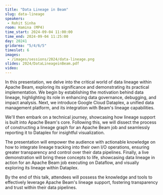 ```yaml
---
title: "Data Lineage in Beam"
slug: data-lineage
speakers:
 - Rohit Sinha
room: Hamina (MP4)
time_start: 2024-09-04 11:00:00
time_end: 2024-09-04 11:25:00
day: 20241
gridarea: "5/4/6/5"
timeslot: 6
images:
 - /images/sessions/2024/data-lineage.png 
slides: 2024/DataLineageinBeam.pdf
video: 
---
```


In this presentation, we delve into the critical world of data lineage within Apache Beam, exploring its significance and demonstrating its practical implementation. We begin by establishing the motivation behind data lineage, highlighting its role in enhancing data governance, debugging, and impact analysis. Next, we introduce Google Cloud Dataplex, a unified data management platform, and its integration with Beam's lineage capabilities.

We'll then embark on a technical journey, showcasing how lineage support is built into Apache Beam's core. Following this, we will dissect the process of constructing a lineage graph for an Apache Beam job and seamlessly reporting it to Dataplex for insightful visualization.

The presentation will empower the audience with actionable knowledge on how to integrate lineage tracking into their own I/O operations, ensuring greater transparency and control over their data pipelines. Finally, a live demonstration will bring these concepts to life, showcasing data lineage in action for an Apache Beam job executing on Dataflow, and visually exploring its lineage within Dataplex.

By the end of this talk, attendees will possess the knowledge and tools to effectively leverage Apache Beam's lineage support, fostering transparency and trust within their data pipelines.